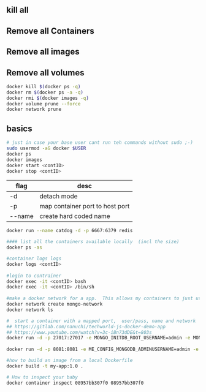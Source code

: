## kill all
## Remove all Containers
## Remove all images
## Remove all volumes
```bash
docker kill $(docker ps -q)
docker rm $(docker ps -a -q)
docker rmi $(docker images -q)
docker volume prune --force
docker network prune
```

## basics
```bash
# just in case your base user cant run teh commands without sudo ;-)
sudo usermod -aG docker $USER
docker ps
docker images
docker start <contID>
docker stop <contID>
```

|flag|desc|
|--------|-----------------------------|
|-d | detach mode|
|-p | map container port to host port|
|--name | create hard coded name|
```bash
docker run --name catdog -d -p 6667:6379 redis  

#### list all the containers available locally  (incl the size)
docker ps -as

#container logs logs
docker logs <contID>
  
#login to contrainer 
docker exec -it <contID> bash
docker exec -it <contID> /bin/sh
  
#make a docker network for a app.  This allows my containers to just use the container 'name'
docker network create mongo-network 
docker network ls

#  start a container with a mapped port,  user/pass, name and network 
## https://gitlab.com/nanuchi/techworld-js-docker-demo-app
## https://www.youtube.com/watch?v=3c-iBn73dDE&t=803s
docker run -d -p 27017:27017 -e MONGO_INITDB_ROOT_USERNAME=admin -e MONGO_INITDB_ROOT_PASSWORD=password --name mongodb --net mongo-network mongo    
  
docker run -d -p 8081:8081 -e ME_CONFIG_MONGODB_ADMINUSERNAME=admin -e ME_CONFIG_MONGODB_ADMINPASSWORD=password --net mongo-network --name mongo-express -e ME_CONFIG_MONGODB_SERVER=mongodb mongo-express  

#how to build an image from a local Dockerfile
docker build -t my-app:1.0 .

# How to inspect your baby
docker container inspect 08957bb307f0 08957bb307f0

```  
  
  
  

  
  
  
  
  
  

  
